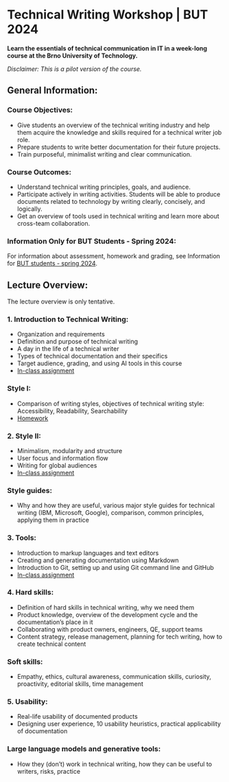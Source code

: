 # Technical Writing Workshop | BUT 2024

**Learn the essentials of technical communication in IT in a week-long course at the Brno University of Technology.**

*Disclaimer: This is a pilot version of the course.*

## General Information:

### Course Objectives:
- Give students an overview of the technical writing industry and help them acquire the knowledge and skills required for a technical writer job role.
- Prepare students to write better documentation for their future projects.
- Train purposeful, minimalist writing and clear communication.

### Course Outcomes:
- Understand technical writing principles, goals, and audience.
- Participate actively in writing activities. Students will be able to produce documents related to technology by writing clearly, concisely, and logically.
- Get an overview of tools used in technical writing and learn more about cross-team collaboration.

### Information Only for BUT Students - Spring 2024:

For information about assessment, homework and grading, see Information for [BUT students - spring 2024](BUT-students-spring-2024.pdf).

## Lecture Overview:
The lecture overview is only tentative.

### 1. Introduction to Technical Writing:
* Organization and requirements
* Definition and purpose of technical writing
* A day in the life of a technical writer
* Types of technical documentation and their specifics
* Target audience, grading, and using AI tools in this course
* [In-class assignment](https://docs.google.com/document/d/1Es6XcSPJsZ0ZY8YX4bwlJ0uXusIu3CumznBLx5JML1w/copy)

### Style I:
* Comparison of writing styles, objectives of technical writing style: Accessibility, Readability, Searchability
* [Homework](https://docs.google.com/document/d/1KeWNf2aSLUjhrK8tSkzvPyPnr8dmKTuKyD-smRAq59Y/copy)

### 2. Style II:
* Minimalism, modularity and structure
* User focus and information flow
* Writing for global audiences
* [In-class assignment](https://docs.google.com/document/d/19QliIzneLp2iG6zo9CBflhnnl_Dup0qEECY5Ieo6dYI/copy)

### Style guides:
* Why and how they are useful, various major style guides for technical writing (IBM, Microsoft, Google), comparison, common principles, applying them in practice

### 3. Tools:
* Introduction to markup languages and text editors
* Creating and generating documentation using Markdown
* Introduction to Git, setting up and using Git command line and GitHub
* [In-class assignment](https://drive.google.com/file/d/14EFQs3GPoWSUBZqsGJbZ0pDEmvcmbh-C/view?usp=sharing)

### 4. Hard skills:
* Definition of hard skills in technical writing, why we need them
* Product knowledge, overview of the development cycle and the documentation’s place in it
* Collaborating with product owners, engineers, QE, support teams
* Content strategy, release management, planning for tech writing, how to create technical content

### Soft skills:
* Empathy, ethics, cultural awareness, communication skills, curiosity, proactivity, editorial skills, time management

### 5. Usability:
* Real-life usability of documented products
* Designing user experience, 10 usability heuristics, practical applicability of documentation

### Large language models and generative tools:
* How they (don’t) work in technical writing, how they can be useful to writers, risks, practice
